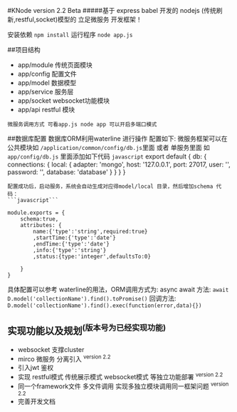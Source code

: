 #KNode version 2.2 Beta
#####基于 express babel 开发的 nodejs (传统刷新,restful,socket)模型的 立足微服务 开发框架！

安装依赖  `npm install`
运行程序  `node app.js`

##项目结构

+ app/module 传统页面模块
+ app/config 配置文件
+ app/model 数据模型
+ app/service 服务层
+ app/socket websocket功能模块
+ app/api restful 模块

`微服务调用方式 可看app.js node app 可以开启多端口模式	`

##数据库配置
数据库ORM利用waterline 进行操作 配置如下:
微服务框架可以在公共模块如 `/application/common/config/db.js`里面 或者
单服务里面 如 `app/config/db.js` 里面添加如下代码
```javascript```
export default {
    db: {
        connections: {
            local: {
                adapter: 'mongo',
                host: '127.0.0.1',
                port: 27017,
                user: '',
                password: '',
                database: 'database'
            }
        }
    }
}

``````
配置成功后，启动服务，系统会自动生成对应得model/local 目录，然后增加schema 代码：
```javascript```

module.exports = {
    schema:true,
    attributes: {
        name:{'type':'string',required:true}
        ,startTime:{'type':'date'}
        ,endTime:{'type':'date'}
        ,info:{'type':'string'}
        ,status:{type:'integer',defaultsTo:0}

    }
}

``````

具体配置可以参考 waterline的用法，ORM调用方式为:
async await 方法: `await D.model('collectionName').find().toPromise()`
回调方法: `D.model('collectionName').find().exec(function(error,data){})`

## 实现功能以及规划<sup>(版本号为已经实现功能)</sup>

+ websocket 支撑cluster
+ mirco 微服务 分离引入 <sup>version 2.2 </sup>
+ 引入jwt 鉴权
+ 实现 restful模式 传统展示模式 websocket模式 等独立功能部署  <sup> version 2.2 </sup>
+ 同一个framework文件 多文件调用 实现多独立模块调用同一框架问题  <sup> version 2.2 </sup>
+ 完善开发文档
